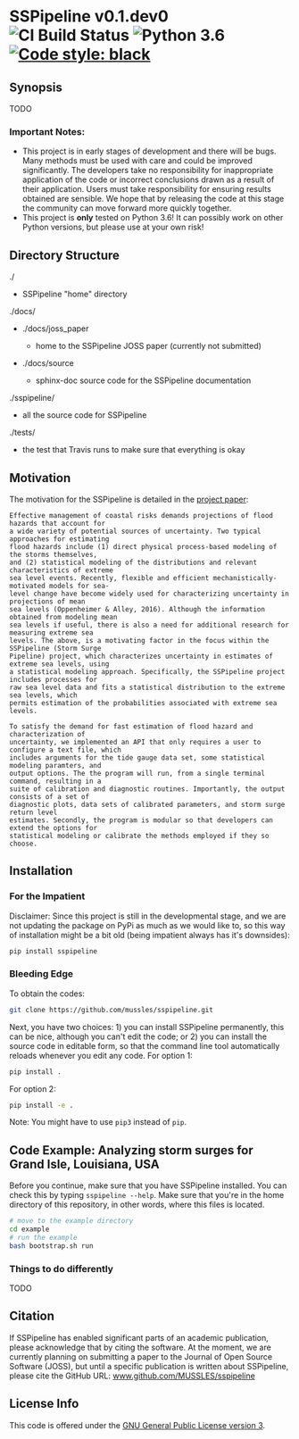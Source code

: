 # SSPipeline v0.1.dev0 <img alt="CI Build Status" src="https://img.shields.io/travis/MUSSLES/sspipeline/master.svg?style=flat-square&label=CI"> ![Python 3.6](https://img.shields.io/badge/python-3.6-blue.svg?style=flat-square) [![Code style: black](https://img.shields.io/badge/code%20style-black-000000.svg?style=flat-square)](https://github.com/ambv/black)

## Synopsis

TODO

### Important Notes:

- This project is in early stages of development and there will be bugs. Many methods must be used with care and could be improved significantly. The developers take no responsibility for inappropriate application of the code or incorrect conclusions drawn as a result of their application. Users must take responsibility for ensuring results obtained are sensible. We hope that by releasing the code at this stage the community can move forward more quickly together.
- This project is **only** tested on Python 3.6! It can possibly work on other Python versions, but please use at your own risk!

## Directory Structure

./

- SSPipeline "home" directory

./docs/

- ./docs/joss_paper

    - home to the SSPipeline JOSS paper (currently not submitted)

- ./docs/source

    - sphinx-doc source code for the SSPipeline documentation

./sspipeline/

- all the source code for SSPipeline

./tests/

- the test that Travis runs to make sure that everything is okay

## Motivation

The motivation for the SSPipeline is detailed in the [project paper](https://github.com/MUSSLES/sspipeline/blob/master/doc/joss_paper/paper.pdf):

    Effective management of coastal risks demands projections of flood hazards that account for
    a wide variety of potential sources of uncertainty. Two typical approaches for estimating
    flood hazards include (1) direct physical process-based modeling of the storms themselves,
    and (2) statistical modeling of the distributions and relevant characteristics of extreme
    sea level events. Recently, flexible and efficient mechanistically-motivated models for sea-
    level change have become widely used for characterizing uncertainty in projections of mean
    sea levels (Oppenheimer & Alley, 2016). Although the information obtained from modeling mean
    sea levels if useful, there is also a need for additional research for measuring extreme sea
    levels. The above, is a motivating factor in the focus within the SSPipeline (Storm Surge
    Pipeline) project, which characterizes uncertainty in estimates of extreme sea levels, using
    a statistical modeling approach. Specifically, the SSPipeline project includes processes for
    raw sea level data and fits a statistical distribution to the extreme sea levels, which
    permits estimation of the probabilities associated with extreme sea levels.

    To satisfy the demand for fast estimation of flood hazard and characterization of
    uncertainty, we implemented an API that only requires a user to configure a text file, which
    includes arguments for the tide gauge data set, some statistical modeling paramters, and
    output options. The the program will run, from a single terminal command, resulting in a
    suite of calibration and diagnostic routines. Importantly, the output consists of a set of
    diagnostic plots, data sets of calibrated parameters, and storm surge return level
    estimates. Secondly, the program is modular so that developers can extend the options for
    statistical modeling or calibrate the methods employed if they so choose.

## Installation

### For the Impatient

Disclaimer: Since this project is still in the developmental stage, and we are not updating the package on PyPi as much as we would like to, so this way of installation might be a bit old (being impatient always has it's downsides):

```sh
pip install sspipeline
```

### Bleeding Edge

To obtain the codes:

```sh
git clone https://github.com/mussles/sspipeline.git
```

Next, you have two choices: 1) you can install SSPipeline permanently, this can be nice, although you can't edit the code; or 2) you can install the source code in editable form, so that the command line tool automatically reloads whenever you edit any code. For option 1:

```sh
pip install .
```

For option 2:

```sh
pip install -e .
```

Note: You might have to use `pip3` instead of `pip`.

## Code Example: Analyzing storm surges for Grand Isle, Louisiana, USA

Before you continue, make sure that you have SSPipeline installed. You can check this by typing `sspipeline --help`. Make sure that you're in the home directory of this repository, in other words, where this files is located.

```sh
# move to the example directory
cd example
# run the example
bash bootstrap.sh run
```

### Things to do differently

TODO

## Citation

If SSPipeline has enabled significant parts of an academic publication, please acknowledge that by citing the software. At the moment, we are currently planning on submitting a paper to the Journal of Open Source Software (JOSS), but until a specific publication is written about SSPipeline, please cite the GitHub URL: www.github.com/MUSSLES/sspipeline

## License Info

This code is offered under the [GNU General Public License version 3](LICENSE).
